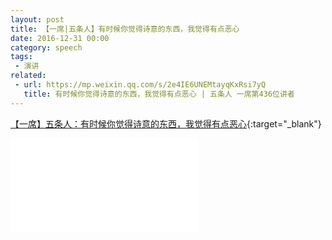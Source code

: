 ```yaml
---
layout: post
title: 【一席|五条人】有时候你觉得诗意的东西，我觉得有点恶心 
date: 2016-12-31 00:00
category: speech
tags:
 - 演讲
related:
 - url: https://mp.weixin.qq.com/s/2e4IE6UNEMtayqKxRsi7yQ
   title: 有时候你觉得诗意的东西，我觉得有点恶心 | 五条人 一席第436位讲者
---
```


[【一席】五条人：有时候你觉得诗意的东西，我觉得有点恶心](https://www.bilibili.com/video/BV16x411k7Af/){:target="_blank"}

<div class="iframe-container">
<iframe class="responsive-iframe" src="//player.bilibili.com/player.html?aid=8936832&bvid=BV16x411k7Af&cid=14751828&page=1" frameborder="no" allowfullscreen="true"></iframe>
</div>
